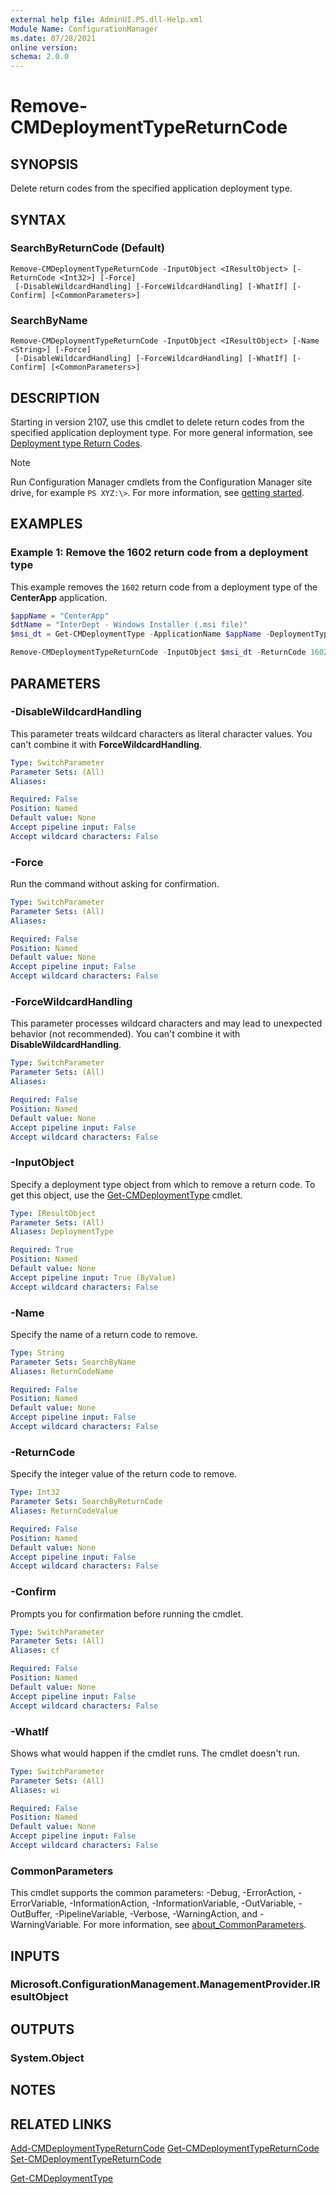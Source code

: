 ```yaml
---
external help file: AdminUI.PS.dll-Help.xml
Module Name: ConfigurationManager
ms.date: 07/28/2021
online version:
schema: 2.0.0
---
```


# Remove-CMDeploymentTypeReturnCode

## SYNOPSIS

Delete return codes from the specified application deployment type.

## SYNTAX

### SearchByReturnCode (Default)
```
Remove-CMDeploymentTypeReturnCode -InputObject <IResultObject> [-ReturnCode <Int32>] [-Force]
 [-DisableWildcardHandling] [-ForceWildcardHandling] [-WhatIf] [-Confirm] [<CommonParameters>]
```

### SearchByName
```
Remove-CMDeploymentTypeReturnCode -InputObject <IResultObject> [-Name <String>] [-Force]
 [-DisableWildcardHandling] [-ForceWildcardHandling] [-WhatIf] [-Confirm] [<CommonParameters>]
```

## DESCRIPTION

Starting in version 2107, use this cmdlet to delete return codes from the specified application deployment type. For more general information, see [Deployment type Return Codes](/mem/configmgr/apps/deploy-use/create-applications#bkmk_dt-return).

> [!NOTE]
> Run Configuration Manager cmdlets from the Configuration Manager site drive, for example `PS XYZ:\>`. For more information, see [getting started](/powershell/sccm/overview).

## EXAMPLES

### Example 1: Remove the 1602 return code from a deployment type

This example removes the `1602` return code from a deployment type of the **CenterApp** application.

```powershell
$appName = "CenterApp"
$dtName = "InterDept - Windows Installer (.msi file)"
$msi_dt = Get-CMDeploymentType -ApplicationName $appName -DeploymentTypeName $dtName

Remove-CMDeploymentTypeReturnCode -InputObject $msi_dt -ReturnCode 1602
```

## PARAMETERS

### -DisableWildcardHandling

This parameter treats wildcard characters as literal character values. You can't combine it with **ForceWildcardHandling**.

```yaml
Type: SwitchParameter
Parameter Sets: (All)
Aliases:

Required: False
Position: Named
Default value: None
Accept pipeline input: False
Accept wildcard characters: False
```

### -Force

Run the command without asking for confirmation.

```yaml
Type: SwitchParameter
Parameter Sets: (All)
Aliases:

Required: False
Position: Named
Default value: None
Accept pipeline input: False
Accept wildcard characters: False
```

### -ForceWildcardHandling

This parameter processes wildcard characters and may lead to unexpected behavior (not recommended). You can't combine it with **DisableWildcardHandling**.

```yaml
Type: SwitchParameter
Parameter Sets: (All)
Aliases:

Required: False
Position: Named
Default value: None
Accept pipeline input: False
Accept wildcard characters: False
```

### -InputObject

Specify a deployment type object from which to remove a return code. To get this object, use the [Get-CMDeploymentType](Get-CMDeploymentType.md) cmdlet.

```yaml
Type: IResultObject
Parameter Sets: (All)
Aliases: DeploymentType

Required: True
Position: Named
Default value: None
Accept pipeline input: True (ByValue)
Accept wildcard characters: False
```

### -Name

Specify the name of a return code to remove.

```yaml
Type: String
Parameter Sets: SearchByName
Aliases: ReturnCodeName

Required: False
Position: Named
Default value: None
Accept pipeline input: False
Accept wildcard characters: False
```

### -ReturnCode

Specify the integer value of the return code to remove.

```yaml
Type: Int32
Parameter Sets: SearchByReturnCode
Aliases: ReturnCodeValue

Required: False
Position: Named
Default value: None
Accept pipeline input: False
Accept wildcard characters: False
```

### -Confirm
Prompts you for confirmation before running the cmdlet.

```yaml
Type: SwitchParameter
Parameter Sets: (All)
Aliases: cf

Required: False
Position: Named
Default value: None
Accept pipeline input: False
Accept wildcard characters: False
```

### -WhatIf

Shows what would happen if the cmdlet runs. The cmdlet doesn't run.

```yaml
Type: SwitchParameter
Parameter Sets: (All)
Aliases: wi

Required: False
Position: Named
Default value: None
Accept pipeline input: False
Accept wildcard characters: False
```

### CommonParameters
This cmdlet supports the common parameters: -Debug, -ErrorAction, -ErrorVariable, -InformationAction, -InformationVariable, -OutVariable, -OutBuffer, -PipelineVariable, -Verbose, -WarningAction, and -WarningVariable. For more information, see [about_CommonParameters](http://go.microsoft.com/fwlink/?LinkID=113216).

## INPUTS

### Microsoft.ConfigurationManagement.ManagementProvider.IResultObject

## OUTPUTS

### System.Object
## NOTES

## RELATED LINKS

[Add-CMDeploymentTypeReturnCode](Add-CMDeploymentTypeReturnCode.md)
[Get-CMDeploymentTypeReturnCode](Get-CMDeploymentTypeReturnCode.md)
[Set-CMDeploymentTypeReturnCode](Set-CMDeploymentTypeReturnCode.md)

[Get-CMDeploymentType](Get-CMDeploymentType.md)
